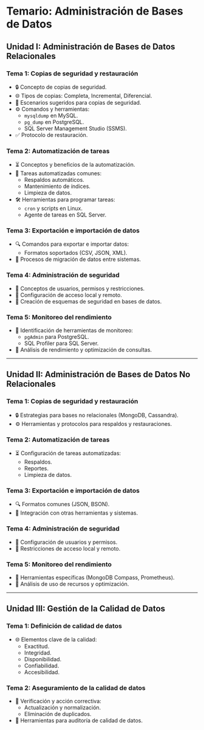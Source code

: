 # Temario: Administración de Bases de Datos

## Unidad I: Administración de Bases de Datos Relacionales

### Tema 1: Copias de seguridad y restauración
- 🔒 Concepto de copias de seguridad.
- 🌐 Tipos de copias: Completa, Incremental, Diferencial.
- 🔎 Escenarios sugeridos para copias de seguridad.
- ⚙️ Comandos y herramientas:
  - `mysqldump` en MySQL.
  - `pg_dump` en PostgreSQL.
  - SQL Server Management Studio (SSMS).
- ✅ Protocolo de restauración.

### Tema 2: Automatización de tareas
- ⏳ Conceptos y beneficios de la automatización.
- 🔄 Tareas automatizadas comunes:
  - Respaldos automáticos.
  - Mantenimiento de índices.
  - Limpieza de datos.
- 🛠️ Herramientas para programar tareas:
  - `cron` y scripts en Linux.
  - Agente de tareas en SQL Server.

### Tema 3: Exportación e importación de datos
- 🔍 Comandos para exportar e importar datos:
  - Formatos soportados (CSV, JSON, XML).
- 🔧 Procesos de migración de datos entre sistemas.

### Tema 4: Administración de seguridad
- 🔐 Conceptos de usuarios, permisos y restricciones.
- 🔬 Configuración de acceso local y remoto.
- 🔺 Creación de esquemas de seguridad en bases de datos.

### Tema 5: Monitoreo del rendimiento
- 🔢 Identificación de herramientas de monitoreo:
  - `pgAdmin` para PostgreSQL.
  - SQL Profiler para SQL Server.
- 🔄 Análisis de rendimiento y optimización de consultas.

---

## Unidad II: Administración de Bases de Datos No Relacionales

### Tema 1: Copias de seguridad y restauración
- 🔒 Estrategias para bases no relacionales (MongoDB, Cassandra).
- ⚙️ Herramientas y protocolos para respaldos y restauraciones.

### Tema 2: Automatización de tareas
- ⏳ Configuración de tareas automatizadas:
  - Respaldos.
  - Reportes.
  - Limpieza de datos.

### Tema 3: Exportación e importación de datos
- 🔍 Formatos comunes (JSON, BSON).
- 🔧 Integración con otras herramientas y sistemas.

### Tema 4: Administración de seguridad
- 🔐 Configuración de usuarios y permisos.
- 🔬 Restricciones de acceso local y remoto.

### Tema 5: Monitoreo del rendimiento
- 🔢 Herramientas específicas (MongoDB Compass, Prometheus).
- 🔄 Análisis de uso de recursos y optimización.

---

## Unidad III: Gestión de la Calidad de Datos

### Tema 1: Definición de calidad de datos
- 🌐 Elementos clave de la calidad:
  - Exactitud.
  - Integridad.
  - Disponibilidad.
  - Confiabilidad.
  - Accesibilidad.

### Tema 2: Aseguramiento de la calidad de datos
- 🔢 Verificación y acción correctiva:
  - Actualización y normalización.
  - Eliminación de duplicados.
- 🔧 Herramientas para auditoría de calidad de datos.
